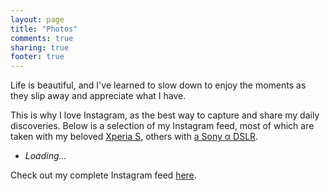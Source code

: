 ```yaml
---
layout: page
title: "Photos"
comments: true
sharing: true
footer: true
---
```


Life is beautiful, and I've learned to slow down to enjoy the moments as they slip away and appreciate what I have.

This is why I love Instagram, as the best way to capture and share my daily discoveries. Below is a selection of my Instagram feed, most of which are taken with my beloved [Xperia S](http://gdgt.com/sony/xperia/s/), others with [a Sony α DSLR](http://gdgt.com/sony/alpha/dslr-a330/).

<ul id="ig-feed">
<li><em>Loading...</em></li>
</ul>

Check out my complete Instagram feed [here](http://instajelly.com/scottcheng).


<script src='/javascripts/libs/jquery.min.js'></script>
<script>
$(function() {
  var photos = [
    {link: 'http://instagram.com/p/Plyp_jt0Za/', img: 'http://distilleryimage2.s3.amazonaws.com/790c14aaff1511e1afe522000a1c8934_7.jpg'},
    // {link: 'http://instagram.com/p/PmYSC2t0bF/', img: 'http://distilleryimage1.s3.amazonaws.com/671ffd46ff4311e19dbc22000a1d0325_7.jpg'},
    {link: 'http://instagram.com/p/O0c9ARt0QS/', img: 'http://distilleryimage6.s3.amazonaws.com/dae20806f00611e18e1522000a1ea03a_7.jpg'},
    {link: 'http://instagram.com/p/O0Xo4Jt0eH/', img: 'http://distilleryimage7.s3.amazonaws.com/5e1c3d7ef00011e1b55e22000a1e9610_7.jpg'},
    // {link: 'http://instagram.com/p/O0TKZlt0b2/', img: 'http://distilleryimage2.s3.amazonaws.com/e74c108eeffa11e1adc122000a1c91be_7.jpg'},
    // {link: 'http://instagram.com/p/O0SoBaN0bZ/', img: 'http://distilleryimage1.s3.amazonaws.com/3f4bf304effa11e1ab4c22000a1e8b83_7.jpg'},
    {link: 'http://instagram.com/p/Of2TlMN0ef/', img: 'http://distilleryimage11.s3.amazonaws.com/2da0753ce9bd11e18bc012313804ac71_7.jpg'},
    // {link: 'http://instagram.com/p/OzD_n6N0Z6/', img: 'http://distilleryimage10.s3.amazonaws.com/4329feccef9a11e18a6422000a1e954a_7.jpg'},
    {link: 'http://instagram.com/p/Oa9atUt0Tg/', img: 'http://distilleryimage4.s3.amazonaws.com/3bed817ce83f11e18b6b22000a1ea025_7.jpg'},
    {link: 'http://instagram.com/p/Oa5EYft0SW/', img: 'http://distilleryimage2.s3.amazonaws.com/eceaa438e83911e183c1123138105975_7.jpg'},
    {link: 'http://instagram.com/p/ORp50et0Vt/', img: 'http://distilleryimage5.s3.amazonaws.com/49d38626e56811e1a64f22000a1e9e7e_7.jpg'},
    // {link: 'http://instagram.com/p/ORpXwEN0Va/', img: 'http://distilleryimage10.s3.amazonaws.com/a37cec5ee56711e1973e22000a1d0116_7.jpg'},
    {link: 'http://instagram.com/p/OQaTcwt0S2/', img: 'http://distilleryimage2.s3.amazonaws.com/1efb5c82e50711e1914322000a1e9b9c_7.jpg'},
    {link: 'http://instagram.com/p/NybY5et0dW/', img: 'http://distilleryimage10.s3.amazonaws.com/b2161c08dbe011e195351231381b651f_7.jpg'},
    {link: 'http://instagram.com/p/OURiy3N0Xi/', img: 'http://distilleryimage6.s3.amazonaws.com/ed69de8ae63411e1959322000a1e953c_7.jpg'},
    {link: 'http://instagram.com/p/OUOjBvt0VK/', img: 'http://distilleryimage10.s3.amazonaws.com/450bbc3ee63111e1a15422000a1e9f9e_7.jpg'},
    {link: 'http://instagram.com/p/NV5SeYt0Sr/', img: 'http://distilleryimage3.s3.amazonaws.com/91b90db6d32b11e1a84922000a1e8bad_7.jpg'},
    {link: 'http://instagram.com/p/M5iDvnN0c7/', img: 'http://distilleryimage11.s3.amazonaws.com/b64c83c0ca8311e1985822000a1d011d_7.jpg'},
    {link: 'http://instagram.com/p/LxT6Ogt0UL/', img: 'http://distilleryimage11.s3.amazonaws.com/704e7538b47911e1b9f1123138140926_7.jpg'},
    {link: 'http://instagram.com/p/LfUWKFt0eK/', img: 'http://distilleryimage2.s3.amazonaws.com/b935637aaefb11e1989612313815112c_7.jpg'},
    {link: 'http://instagram.com/p/LfjcJ-N0Sw/', img: 'http://distilleryimage4.s3.amazonaws.com/26098078af0e11e180d51231380fcd7e_7.jpg'},
    {link: 'http://instagram.com/p/LZxq7PN0dx/', img: 'http://distilleryimage5.s3.amazonaws.com/c51dc5aead4a11e1abb01231382049c1_7.jpg'},
    {link: 'http://instagram.com/p/LGn7lNt0R_/', img: 'http://distilleryimage3.s3.amazonaws.com/812e31aea77211e19dc71231380fe523_7.jpg'},
    {link: 'http://instagram.com/p/KHnkUKN0TE/', img: 'http://distilleryimage0.s3.amazonaws.com/2fd5ed44943811e1989612313815112c_7.jpg'}
  ];
  $list = $('#ig-feed');
  $list.empty();
  photos.forEach(function(photo) {
    $('<li />')
      .append($('<a />')
        .attr({
          href: photo.link,
          target: '_blank'
        })
        .append($('<img />')
          .attr('src', photo.img)))
      .appendTo($list);
  });
});
</script>